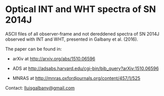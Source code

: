 # Optical INT and WHT spectra of SN 2014J

ASCII files of all observer-frame and not dereddened spectra of SN 2014J observed with INT and WHT, presented in Galbany et al. (2016).

The paper can be found in:

- arXiv at http://arxiv.org/abs/1510.06596

- ADS at http://adsabs.harvard.edu/cgi-bin/bib_query?arXiv:1510.06596

- MNRAS at http://mnras.oxfordjournals.org/content/457/1/525

Contact: lluisgalbany@gmail.com
